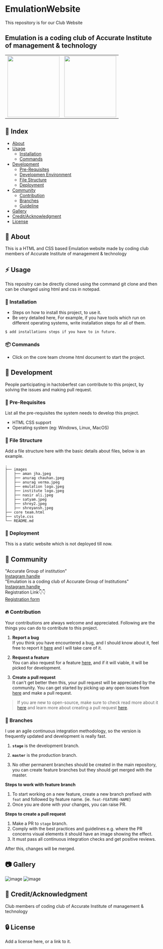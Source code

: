 # EmulationWebsite
This repository is for our Club Website
<h2>Emulation is a coding club of Accurate Institute of management & technology </h2>
<table>
  <tr>
    <td><image src="images/emulation logo.jpg" width=170 height=200></image></td>
    <td><image src= "images/institute logo.png" width=170 height=200></image></td>
  </tr>
</table>

## :ledger: Index

- [About](#beginner-about)
- [Usage](#zap-usage)
  - [Installation](#electric_plug-installation)
  - [Commands](#package-commands)
- [Development](#wrench-development)
  - [Pre-Requisites](#notebook-pre-requisites)
  - [Developmen Environment](#nut_and_bolt-development-environment)
  - [File Structure](#file_folder-file-structure)
  - [Deployment](#rocket-deployment)  
- [Community](#cherry_blossom-community)
  - [Contribution](#fire-contribution)
  - [Branches](#cactus-branches)
  - [Guideline](#exclamation-guideline)  
- [Gallery](#camera-gallery)
- [Credit/Acknowledgment](#star2-creditacknowledgment)
- [License](#lock-license)

##  :beginner: About
This is a HTML and CSS based Emulation website made by coding club members of Accurate Institute of management & technology

## :zap: Usage
This repositry can be directly cloned using the command git clone <url of the repositry>
and then can be changed using html and css in notepad.

###  :electric_plug: Installation
- Steps on how to install this project, to use it.
- Be very detailed here, For example, if you have tools which run on different operating systems, write installation steps for all of them.

```
$ add installations steps if you have to in future.
```

###  :package: Commands
- Click on the core team chrome html document to start the project.

##  :wrench: Development
People participating in hactoberfest can contribute to this project, by solving the issues and making pull request.

### :notebook: Pre-Requisites
List all the pre-requisites the system needs to develop this project.
- HTML CSS support
- Operating system (eg: Windows, Linux, MacOS)

###  :file_folder: File Structure
Add a file structure here with the basic details about files, below is an example.

```
.
├── images
│   ├── aman jha.jpeg
│   ├── anurag chauhan.jpeg
│   ├── anurag verma.jpeg
│   ├── emulation logo.jpeg
│   ├── institute logo.jpeg
│   ├── nasir ali.jpeg
│   ├── satyam.jpeg
│   ├── shrey2.jpeg
│   ├── shreyansh.jpeg
├── core team.html
├── style.css
└── README.md
```

### :rocket: Deployment
This is a static website which is not deployed till now.

## :cherry_blossom: Community
"Accurate Group of institution"<br>
  <a href="https://www.instagram.com/accuratecollege/">Instagram handle</a><br>
"Emulation is a coding club of Accurate Group of Institutions"<br>
  <a href="https://www.instagram.com/emulation_accurate/">Instagram handle</a><br>
  Registration Link👇👇<br>
  <a href="forms.gle/HuKnKjjJtQNdw6Ny7">Registration form</a>

 ###  :fire: Contribution

 Your contributions are always welcome and appreciated. Following are the things you can do to contribute to this project.

 1. **Report a bug** <br>
 If you think you have encountered a bug, and I should know about it, feel free to report it [here]() and I will take care of it.

 2. **Request a feature** <br>
 You can also request for a feature [here](), and if it will viable, it will be picked for development.  

 3. **Create a pull request** <br>
 It can't get better then this, your pull request will be appreciated by the community. You can get started by picking up any open issues from [here]() and make a pull request.

 > If you are new to open-source, make sure to check read more about it [here](https://www.digitalocean.com/community/tutorial_series/an-introduction-to-open-source) and learn more about creating a pull request [here](https://www.digitalocean.com/community/tutorials/how-to-create-a-pull-request-on-github).


 ### :cactus: Branches

 I use an agile continuous integration methodology, so the version is frequently updated and development is really fast.

1. **`stage`** is the development branch.

2. **`master`** is the production branch.

3. No other permanent branches should be created in the main repository, you can create feature branches but they should get merged with the master.

**Steps to work with feature branch**

1. To start working on a new feature, create a new branch prefixed with `feat` and followed by feature name. (ie. `feat-FEATURE-NAME`)
2. Once you are done with your changes, you can raise PR.

**Steps to create a pull request**

1. Make a PR to `stage` branch.
2. Comply with the best practices and guidelines e.g. where the PR concerns visual elements it should have an image showing the effect.
3. It must pass all continuous integration checks and get positive reviews.

After this, changes will be merged.

##  :camera: Gallery
  ![image](https://user-images.githubusercontent.com/95741246/193998334-3a0270d6-c9ec-418c-8422-b0e4eda9aec7.png)
  ![image](https://user-images.githubusercontent.com/95741246/193998436-07c112c1-9ed0-4f66-aab6-91801f92593e.png)

## :star2: Credit/Acknowledgment
Club members of coding club of Accurate Institute of management & technology

##  :lock: License
Add a license here, or a link to it.

